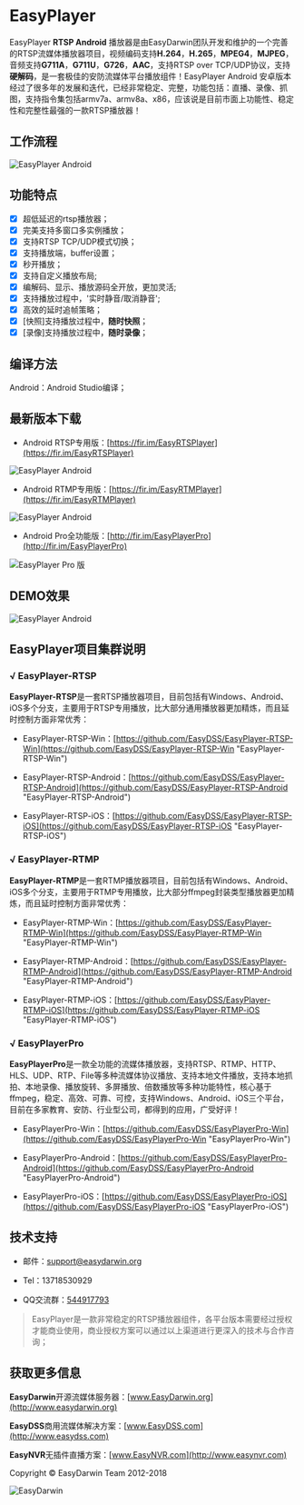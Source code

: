 # EasyPlayer #

EasyPlayer **RTSP Android** 播放器是由EasyDarwin团队开发和维护的一个完善的RTSP流媒体播放器项目，视频编码支持**H.264**，**H.265**，**MPEG4**，**MJPEG**，音频支持**G711A**，**G711U**，**G726**，**AAC**，支持RTSP over TCP/UDP协议，支持**硬解码**，是一套极佳的安防流媒体平台播放组件！EasyPlayer Android 安卓版本经过了很多年的发展和迭代，已经非常稳定、完整，功能包括：直播、录像、抓图，支持指令集包括armv7a、armv8a、x86，应该说是目前市面上功能性、稳定性和完整性最强的一款RTSP播放器！


## 工作流程 ##

![EasyPlayer Android](http://www.easydarwin.org/github/images/easyplayer/easyplayer_android.png)


## 功能特点 ##

- [x] 超低延迟的rtsp播放器；
- [x] 完美支持多窗口多实例播放；
- [x] 支持RTSP TCP/UDP模式切换；
- [x] 支持播放端，buffer设置；
- [x] 秒开播放；
- [x] 支持自定义播放布局;
- [x] 编解码、显示、播放源码全开放，更加灵活;
- [x] 支持播放过程中，'实时静音/取消静音';
- [x] 高效的延时追帧策略；
- [x] [快照]支持播放过程中，**随时快照**；
- [x] [录像]支持播放过程中，**随时录像**；

## 编译方法 ##
Android：Android Studio编译；


## 最新版本下载 ##

- Android RTSP专用版：[https://fir.im/EasyRTSPlayer](https://fir.im/EasyRTSPlayer)

![EasyPlayer Android](http://www.easydarwin.org/github/images/easyplayer/firimeasyrtsplayerandroid201801.png)


- Android RTMP专用版：[https://fir.im/EasyRTMPlayer](https://fir.im/EasyRTMPlayer)

![EasyPlayer Android](http://www.easydarwin.org/github/images/easyplayer/firimeasyrtmplayerandroid201801.png)


- Android Pro全功能版：[http://fir.im/EasyPlayerPro](http://fir.im/EasyPlayerPro)

![EasyPlayer Pro 版](http://www.easydarwin.org/github/images/easyplayerprofirim20170205.png)


## DEMO效果 ##

![EasyPlayer Android](https://raw.githubusercontent.com/EasyDarwin/EasyPlayer_Android/master/EasyPlayer/screenshot/single_video.jpg?raw=true)

## EasyPlayer项目集群说明 ##

### √ EasyPlayer-RTSP ###

**EasyPlayer-RTSP**是一套RTSP播放器项目，目前包括有Windows、Android、iOS多个分支，主要用于RTSP专用播放，比大部分通用播放器更加精炼，而且延时控制方面非常优秀：

- EasyPlayer-RTSP-Win：[https://github.com/EasyDSS/EasyPlayer-RTSP-Win](https://github.com/EasyDSS/EasyPlayer-RTSP-Win "EasyPlayer-RTSP-Win")

- EasyPlayer-RTSP-Android：[https://github.com/EasyDSS/EasyPlayer-RTSP-Android](https://github.com/EasyDSS/EasyPlayer-RTSP-Android "EasyPlayer-RTSP-Android")

- EasyPlayer-RTSP-iOS：[https://github.com/EasyDSS/EasyPlayer-RTSP-iOS](https://github.com/EasyDSS/EasyPlayer-RTSP-iOS "EasyPlayer-RTSP-iOS")


### √ EasyPlayer-RTMP ###

**EasyPlayer-RTMP**是一套RTMP播放器项目，目前包括有Windows、Android、iOS多个分支，主要用于RTMP专用播放，比大部分ffmpeg封装类型播放器更加精炼，而且延时控制方面非常优秀：

- EasyPlayer-RTMP-Win：[https://github.com/EasyDSS/EasyPlayer-RTMP-Win](https://github.com/EasyDSS/EasyPlayer-RTMP-Win "EasyPlayer-RTMP-Win")

- EasyPlayer-RTMP-Android：[https://github.com/EasyDSS/EasyPlayer-RTMP-Android](https://github.com/EasyDSS/EasyPlayer-RTMP-Android "EasyPlayer-RTMP-Android")

- EasyPlayer-RTMP-iOS：[https://github.com/EasyDSS/EasyPlayer-RTMP-iOS](https://github.com/EasyDSS/EasyPlayer-RTMP-iOS "EasyPlayer-RTMP-iOS")

### √ EasyPlayerPro ###

**EasyPlayerPro**是一款全功能的流媒体播放器，支持RTSP、RTMP、HTTP、HLS、UDP、RTP、File等多种流媒体协议播放、支持本地文件播放，支持本地抓拍、本地录像、播放旋转、多屏播放、倍数播放等多种功能特性，核心基于ffmpeg，稳定、高效、可靠、可控，支持Windows、Android、iOS三个平台，目前在多家教育、安防、行业型公司，都得到的应用，广受好评！

- EasyPlayerPro-Win：[https://github.com/EasyDSS/EasyPlayerPro-Win](https://github.com/EasyDSS/EasyPlayerPro-Win "EasyPlayerPro-Win")

- EasyPlayerPro-Android：[https://github.com/EasyDSS/EasyPlayerPro-Android](https://github.com/EasyDSS/EasyPlayerPro-Android "EasyPlayerPro-Android")

- EasyPlayerPro-iOS：[https://github.com/EasyDSS/EasyPlayerPro-iOS](https://github.com/EasyDSS/EasyPlayerPro-iOS "EasyPlayerPro-iOS")



## 技术支持 ##

- 邮件：[support@easydarwin.org](mailto:support@easydarwin.org) 

- Tel：13718530929

- QQ交流群：[544917793](http://jq.qq.com/?_wv=1027&k=2IDkJId "EasyPlayer")

> EasyPlayer是一款非常稳定的RTSP播放器组件，各平台版本需要经过授权才能商业使用，商业授权方案可以通过以上渠道进行更深入的技术与合作咨询；


## 获取更多信息 ##

**EasyDarwin**开源流媒体服务器：[www.EasyDarwin.org](http://www.easydarwin.org)

**EasyDSS**商用流媒体解决方案：[www.EasyDSS.com](http://www.easydss.com)

**EasyNVR**无插件直播方案：[www.EasyNVR.com](http://www.easynvr.com)

Copyright &copy; EasyDarwin Team 2012-2018

![EasyDarwin](http://www.easydarwin.org/skin/easydarwin/images/wx_qrcode.jpg)
